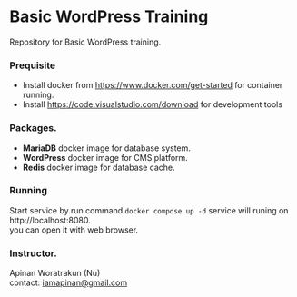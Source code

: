 # Basic WordPress Training

Repository for Basic WordPress training.  

### Prequisite
- Install docker from https://www.docker.com/get-started for container running.
- Install https://code.visualstudio.com/download for development tools

### Packages.
- **MariaDB** docker image for database system.
- **WordPress** docker image for CMS platform.
- **Redis** docker image for database cache.

### Running
Start service by run command `docker compose up -d` service will runing on http://localhost:8080.   
you can open it with web browser.

### Instructor.  
Apinan Woratrakun (Nu)  
contact: iamapinan@gmail.com